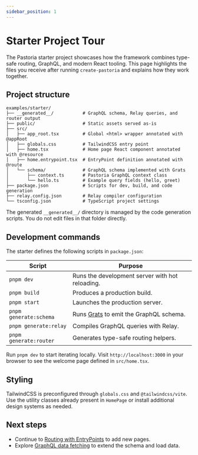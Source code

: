 ```yaml
---
sidebar_position: 1
---
```


# Starter Project Tour

The Pastoria starter project showcases how the framework combines type-safe routing,
GraphQL, and modern React tooling. This page highlights the files you receive after running
`create-pastoria` and explains how they work together.

## Project structure

```
examples/starter/
├── __generated__/           # GraphQL schema, Relay queries, and router output
├── public/                  # Static assets served as-is
├── src/
│   ├── app_root.tsx         # Global <html> wrapper annotated with @appRoot
│   ├── globals.css          # TailwindCSS entry point
│   ├── home.tsx             # Home page React component annotated with @resource
│   ├── home.entrypoint.tsx  # EntryPoint definition annotated with @route
│   └── schema/              # GraphQL schema implemented with Grats
│       ├── context.ts       # Pastoria GraphQL context class
│       └── hello.ts         # Example query fields (hello, greet)
├── package.json             # Scripts for dev, build, and code generation
├── relay.config.json        # Relay compiler configuration
└── tsconfig.json            # TypeScript project settings
```

The generated `__generated__/` directory is managed by the code generation scripts. You do
not edit files in that folder directly.

## Development commands

The starter defines the following scripts in `package.json`:

| Script | Purpose |
| --- | --- |
| `pnpm dev` | Runs the development server with hot reloading. |
| `pnpm build` | Produces a production build. |
| `pnpm start` | Launches the production server. |
| `pnpm generate:schema` | Runs [Grats](https://grats.capt.dev) to emit the GraphQL schema. |
| `pnpm generate:relay` | Compiles GraphQL queries with Relay. |
| `pnpm generate:router` | Generates type-safe routing helpers. |

Run `pnpm dev` to start iterating locally. Visit `http://localhost:3000` in your browser to
see the welcome page defined in `src/home.tsx`.

## Styling

TailwindCSS is preconfigured through `globals.css` and `@tailwindcss/vite`. Use the utility
classes already present in `HomePage` or install additional design systems as needed.

## Next steps

- Continue to [Routing with EntryPoints](routing-and-entrypoints.md) to add new pages.
- Explore [GraphQL data fetching](graphql.md) to extend the schema and load data.
